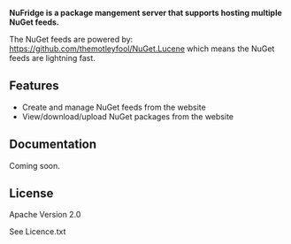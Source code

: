 **NuFridge is a package mangement server that supports hosting multiple NuGet feeds.**

The NuGet feeds are powered by: https://github.com/themotleyfool/NuGet.Lucene which means the NuGet feeds are lightning fast. 

## Features ##
 - Create and manage NuGet feeds from the website
 - View/download/upload NuGet packages from the website

## Documentation ##
Coming soon.

## License ##
Apache Version 2.0

See Licence.txt